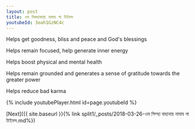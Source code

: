 ```yaml
---
layout: post
title: ওম সিমহাকায়া নামায গা টাইমস
youtubeId: 3oah1GzNC4c
---
```

 
 
Helps get goodness, bliss and peace and God's blessings
 
Helps remain focused, help generate inner energy 
 
Helps boost physical and mental health 
 
Helps remain grounded and generates a sense of gratitude towards the greater power 
 
Helps reduce bad karma
 
 
 
 


{% include youtubePlayer.html id=page.youtubeId %}
 
[Next]({{ site.baseurl }}{% link  split1/_posts/2018-03-26-ওম সিম্হা বাহানায় নামায গা টাইমস.md%})
 
